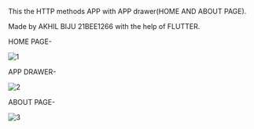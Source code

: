 This the HTTP methods APP with APP drawer(HOME AND ABOUT PAGE).

Made by AKHIL BIJU 21BEE1266 with the help of FLUTTER.

HOME PAGE-

![1](https://github.com/PapaBiju/Http_second/assets/112795188/ae1bf751-e48a-4896-b43c-78d687134327)

APP DRAWER-

![2](https://github.com/PapaBiju/Http_second/assets/112795188/6f55cfcc-5b12-4af0-b8de-6795ea09323e)

ABOUT PAGE-

![3](https://github.com/PapaBiju/Http_second/assets/112795188/c9a25e10-f287-4488-9e5c-1d29ededa580)
